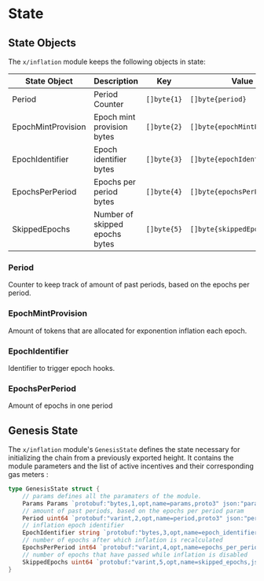 <!--
order: 2
-->

# State

## State Objects

The `x/inflation` module keeps the following objects in state:

| State Object       | Description                    | Key         | Value                        | Store |
| ------------------ | ------------------------------ | ----------- | ---------------------------- | ----- |
| Period             | Period Counter                 | `[]byte{1}` | `[]byte{period}`             | KV    |
| EpochMintProvision | Epoch mint provision bytes     | `[]byte{2}` | `[]byte{epochMintProvision}` | KV    |
| EpochIdentifier    | Epoch identifier bytes         | `[]byte{3}` | `[]byte{epochIdentifier}`    | KV    |
| EpochsPerPeriod    | Epochs per period bytes        | `[]byte{4}` | `[]byte{epochsPerPeriod}`    | KV    |
| SkippedEpochs      | Number of skipped epochs bytes | `[]byte{5}` | `[]byte{skippedEpochs}`      | KV    |

### Period

Counter to keep track of amount of past periods, based on the epochs per period.

### EpochMintProvision

Amount of tokens that are allocated for exponention inflation each epoch.

### EpochIdentifier

Identifier to trigger epoch hooks.

### EpochsPerPeriod

Amount of epochs in one period

## Genesis State

The `x/inflation` module's `GenesisState` defines the state necessary for
initializing the chain from a previously exported height. It contains the module
parameters and the list of active incentives and their corresponding gas meters
:

```go
type GenesisState struct {
	// params defines all the paramaters of the module.
	Params Params `protobuf:"bytes,1,opt,name=params,proto3" json:"params"`
	// amount of past periods, based on the epochs per period param
	Period uint64 `protobuf:"varint,2,opt,name=period,proto3" json:"period,omitempty"`
	// inflation epoch identifier
	EpochIdentifier string `protobuf:"bytes,3,opt,name=epoch_identifier,json=epochIdentifier,proto3" json:"epoch_identifier,omitempty"`
	// number of epochs after which inflation is recalculated
	EpochsPerPeriod int64 `protobuf:"varint,4,opt,name=epochs_per_period,json=epochsPerPeriod,proto3" json:"epochs_per_period,omitempty"`
	// number of epochs that have passed while inflation is disabled
	SkippedEpochs uint64 `protobuf:"varint,5,opt,name=skipped_epochs,json=skippedEpochs,proto3" json:"skipped_epochs,omitempty"`
}
```
